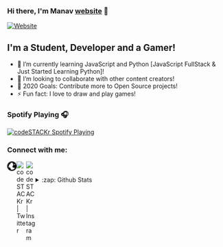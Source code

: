 ### Hi there, I'm Manav [website] 👋

[![Website](https://img.shields.io/website?label=codeSTACKr.com&style=for-the-badge&url=https%3A%2F%2Fcodestackr.com)](https://manavvgarg.github.io)
## I'm a Student, Developer and a Gamer!

- 🔭 I’m currently learning JavaScript and Python [JavaScript FullStack & Just Started Learning Python]!
- 👯 I’m looking to collaborate with other content creators!
- 🥅 2020 Goals: Contribute more to Open Source projects!
- ⚡ Fun fact: I love to draw and play games!

### Spotify Playing 🎧
[<img src="https://now-playing-codestackr.vercel.app/api/spotify-playing" alt="codeSTACKr Spotify Playing" width="350" />](https://open.spotify.com/user/curiosticgameryt)

### Connect with me:

[<img align="left" alt="codeSTACKr.com" width="22px" src="https://raw.githubusercontent.com/iconic/open-iconic/master/svg/globe.svg" />][website]
[<img align="left" alt="codeSTACKr | Twitter" width="22px" src="https://cdn.jsdelivr.net/npm/simple-icons@v3/icons/twitter.svg" />][twitter]
[<img align="left" alt="codeSTACKr | Instagram" width="22px" src="https://cdn.jsdelivr.net/npm/simple-icons@v3/icons/instagram.svg" />][instagram]

<br />
<br />

<details>
  <summary>:zap: Github Stats</summary>

  <img align="left" alt="codeSTACKr's Github Stats" src="https://github-readme-stats.codestackr.vercel.app/api?username=manavvgarg&show_icons=true&hide_border=true" />

</details>

[website]: manavvgarg.github.io
[twitter]: https://twitter.com/adharmiManav
[instagram]: https://instagram.com/manavvgarg_
